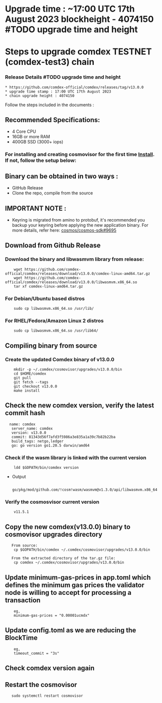 # Upgrade time : ~17:00 UTC 17th August 2023 blockheight - 4074150 #TODO upgrade time and height

# Steps to upgrade comdex TESTNET (comdex-test3) chain

### Release Details #TODO upgrade time and height

    * https://github.com/comdex-official/comdex/releases/tag/v13.0.0
    * upgrade time stamp : 17:00 UTC 17th August 2023
    * chain upgrade height : 4074150

Follow the steps included in the documents :

## Recommended Specifications:

- 4 Core CPU
- 16GB or more RAM
- 400GB SSD (3000+ iops)

### For installing and creating cosmovisor for the first time [Install](https://github.com/comdex-official/networks/blob/main/testnet/cosmovisor-setup.md). If not, follow the setup below:

## Binary can be obtained in two ways :

- GitHub Release
- Clone the repo, compile from the source

## IMPORTANT NOTE :

- Keyring is migrated from amino to protobuf, it's recommended you backup your keyring before applying the new application binary. For more details, refer here: [cosmos/cosmos-sdk#9695](https://github.com/cosmos/cosmos-sdk/pull/9695)

## Download from Github Release

### Download the binary and libwasmvm library from release:

```shell
    wget https://github.com/comdex-official/comdex/releases/download/v13.0.0/comdex-linux-amd64.tar.gz
    wget https://github.com/comdex-official/comdex/releases/download/v13.0.0/libwasmvm.x86_64.so
    tar xf comdex-linux-amd64.tar.gz
```

### For Debian/Ubuntu based distros

```shell
    sudo cp libwasmvm.x86_64.so /usr/lib/
```

### For RHEL/Fedora/Amazon Linux 2 distros

```shell
    sudo cp libwasmvm.x86_64.so /usr/lib64/
```

## Compiling binary from source

### Create the updated Comdex binary of v13.0.0

```shell
    mkdir -p ~/.comdex/cosmovisor/upgrades/v13.0.0/bin
    cd $HOME/comdex
    git pull
    git fetch --tags
    git checkout v13.0.0
    make install
```

## Check the new comdex version, verify the latest commit hash

```shell
  name: comdex
   server_name: comdex
   version: v13.0.0
   commit: 81343d56f7afd3f5986a3e835a1a39c7b82b22ba
   build_tags: netgo,ledger
   go: go version go1.20.5 darwin/amd64

```

### Check if the wasm library is linked with the current version

```shell
    ldd $GOPATH/bin/comdex version
```

- Output
  ```shell
     go/pkg/mod/github.com/!cosm!wasm/wasmvm@v1.3.0/api/libwasmvm.x86_64.so
  ```

### Verify the cosmosvisor current version

```shell
    v11.5.1
```

## Copy the new comdex(v13.0.0) binary to cosmovisor upgrades directory

```shell
   From source:
    cp $GOPATH/bin/comdex ~/.comdex/cosmovisor/upgrades/v13.0.0/bin

   From the extracted directory of the tar.gz file:
    cp comdex ~/.comdex/cosmovisor/upgrades/v13.0.0/bin
```

## Update minimum-gas-prices in app.toml which defines the minimum gas prices the validator node is willing to accept for processing a transaction

```
    eg,
    minimum-gas-prices = "0.00001ucmdx"
```

## Update config.toml as we are reducing the BlockTime

```
    eg,
    timeout_commit = "3s"
```

## Check comdex version again

## Restart the cosmovisor

```shell
   sudo systemctl restart cosmovisor
```
